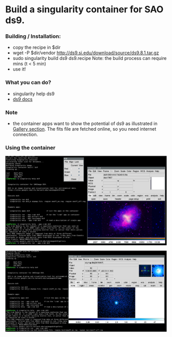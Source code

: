 # Build a singularity container for SAO ds9.

### Building / Installation:

* copy the recipe in $dir
* wget -P $dir/vendor http://ds9.si.edu/download/source/ds9.8.1.tar.gz
* sudo singularity build ds9 ds9.recipe
  Note: the build process can require mins (t < 5 min)
* use it!

### What you can do?

* singularity help ds9
* [ds9 docs](https://sites.google.com/cfa.harvard.edu/saoimageds9/documentation)

### Note

* the container apps want to show the potential of ds9 as illustrated in
  [Gallery section](https://sites.google.com/cfa.harvard.edu/saoimageds9/gallery).
  The fits file are fetched online, so you need internet connection.

### Using the container

![The crab app](assets/crab_app.png)

![Analyzing a skymap](assets/using_ds9.png)

